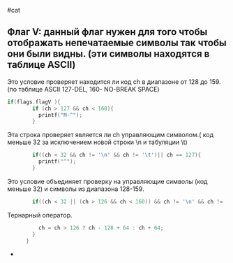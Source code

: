 #cat
## Флаг V: данный флаг нужен для того чтобы отображать непечатаемые символы так чтобы они были видны. (эти символы находятся в таблице ASCII)
Это условие проверяет находится ли код ch в диапазоне от 128 до 159.(по таблице ASCII 127-DEL, 160- NO-BREAK SPACE)
```c
if(flags.flagV ){
        if (ch > 127 && ch < 160){
          printf("M-^");
        }
```
Эта строка проверяет является ли ch управляющим символом.( код меньше 32 за исключением новой строки \n и табуляции \t)
```c
        if((ch < 32 && ch != '\n' && ch != '\t')|| ch == 127){
          printf("^");
        }
```
Это условие объединяет проверку на управляющие символы (код меньше 32) и символы из диапазона 128-159.
```c
        if((ch < 32 || (ch > 126 && ch < 160)) && ch != '\n' && ch != '\t'){
```
Тернарный оператор.
```c
          ch = ch > 126 ? ch - 128 + 64 : ch + 64;
        }
      }
```
-
